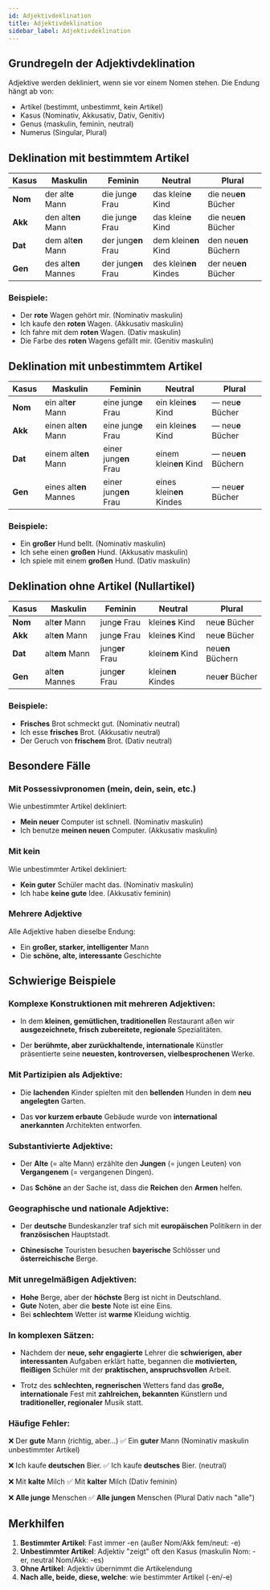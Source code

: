 ```yaml
---
id: Adjektivdeklination
title: Adjektivdeklination
sidebar_label: Adjektivdeklination
---
```


## Grundregeln der Adjektivdeklination

Adjektive werden dekliniert, wenn sie vor einem Nomen stehen. Die Endung hängt ab von:
- Artikel (bestimmt, unbestimmt, kein Artikel)
- Kasus (Nominativ, Akkusativ, Dativ, Genitiv)
- Genus (maskulin, feminin, neutral)
- Numerus (Singular, Plural)

## Deklination mit bestimmtem Artikel

| Kasus | Maskulin | Feminin | Neutral | Plural |
|-------|----------|---------|---------|--------|
| **Nom** | der alt**e** Mann | die jung**e** Frau | das klein**e** Kind | die neu**en** Bücher |
| **Akk** | den alt**en** Mann | die jung**e** Frau | das klein**e** Kind | die neu**en** Bücher |
| **Dat** | dem alt**en** Mann | der jung**en** Frau | dem klein**en** Kind | den neu**en** Büchern |
| **Gen** | des alt**en** Mannes | der jung**en** Frau | des klein**en** Kindes | der neu**en** Bücher |

### Beispiele:
- Der **rote** Wagen gehört mir. (Nominativ maskulin)
- Ich kaufe den **roten** Wagen. (Akkusativ maskulin)
- Ich fahre mit dem **roten** Wagen. (Dativ maskulin)
- Die Farbe des **roten** Wagens gefällt mir. (Genitiv maskulin)

## Deklination mit unbestimmtem Artikel

| Kasus | Maskulin | Feminin | Neutral | Plural |
|-------|----------|---------|---------|--------|
| **Nom** | ein alt**er** Mann | eine jung**e** Frau | ein klein**es** Kind | — neu**e** Bücher |
| **Akk** | einen alt**en** Mann | eine jung**e** Frau | ein klein**es** Kind | — neu**e** Bücher |
| **Dat** | einem alt**en** Mann | einer jung**en** Frau | einem klein**en** Kind | — neu**en** Büchern |
| **Gen** | eines alt**en** Mannes | einer jung**en** Frau | eines klein**en** Kindes | — neu**er** Bücher |

### Beispiele:
- Ein **großer** Hund bellt. (Nominativ maskulin)
- Ich sehe einen **großen** Hund. (Akkusativ maskulin)
- Ich spiele mit einem **großen** Hund. (Dativ maskulin)

## Deklination ohne Artikel (Nullartikel)

| Kasus | Maskulin | Feminin | Neutral | Plural |
|-------|----------|---------|---------|--------|
| **Nom** | alt**er** Mann | jung**e** Frau | klein**es** Kind | neu**e** Bücher |
| **Akk** | alt**en** Mann | jung**e** Frau | klein**es** Kind | neu**e** Bücher |
| **Dat** | alt**em** Mann | jung**er** Frau | klein**em** Kind | neu**en** Büchern |
| **Gen** | alt**en** Mannes | jung**er** Frau | klein**en** Kindes | neu**er** Bücher |

### Beispiele:
- **Frisches** Brot schmeckt gut. (Nominativ neutral)
- Ich esse **frisches** Brot. (Akkusativ neutral)
- Der Geruch von **frischem** Brot. (Dativ neutral)

## Besondere Fälle

### Mit Possessivpronomen (mein, dein, sein, etc.)
Wie unbestimmter Artikel dekliniert:
- **Mein neuer** Computer ist schnell. (Nominativ maskulin)
- Ich benutze **meinen neuen** Computer. (Akkusativ maskulin)

### Mit kein
Wie unbestimmter Artikel dekliniert:
- **Kein guter** Schüler macht das. (Nominativ maskulin)
- Ich habe **keine gute** Idee. (Akkusativ feminin)

### Mehrere Adjektive
Alle Adjektive haben dieselbe Endung:
- Ein **großer, starker, intelligenter** Mann
- Die **schöne, alte, interessante** Geschichte

## Schwierige Beispiele

### Komplexe Konstruktionen mit mehreren Adjektiven:

- In dem **kleinen, gemütlichen, traditionellen** Restaurant aßen wir **ausgezeichnete, frisch zubereitete, regionale** Spezialitäten.

- Der **berühmte, aber zurückhaltende, internationale** Künstler präsentierte seine **neuesten, kontroversen, vielbesprochenen** Werke.

### Mit Partizipien als Adjektive:

- Die **lachenden** Kinder spielten mit den **bellenden** Hunden in dem **neu angelegten** Garten.

- Das **vor kurzem erbaute** Gebäude wurde von **international anerkannten** Architekten entworfen.

### Substantivierte Adjektive:

- Der **Alte** (= alte Mann) erzählte den **Jungen** (= jungen Leuten) von **Vergangenem** (= vergangenen Dingen).

- Das **Schöne** an der Sache ist, dass die **Reichen** den **Armen** helfen.

### Geographische und nationale Adjektive:

- Der **deutsche** Bundeskanzler traf sich mit **europäischen** Politikern in der **französischen** Hauptstadt.

- **Chinesische** Touristen besuchen **bayerische** Schlösser und **österreichische** Berge.

### Mit unregelmäßigen Adjektiven:

- **Hohe** Berge, aber der **höchste** Berg ist nicht in Deutschland.
- **Gute** Noten, aber die **beste** Note ist eine Eins.
- Bei **schlechtem** Wetter ist **warme** Kleidung wichtig.

### In komplexen Sätzen:

- Nachdem der **neue, sehr engagierte** Lehrer die **schwierigen, aber interessanten** Aufgaben erklärt hatte, begannen die **motivierten, fleißigen** Schüler mit der **praktischen, anspruchsvollen** Arbeit.

- Trotz des **schlechten, regnerischen** Wetters fand das **große, internationale** Fest mit **zahlreichen, bekannten** Künstlern und **traditioneller, regionaler** Musik statt.

### Häufige Fehler:

❌ Der **gute** Mann (richtig, aber...)
✅ Ein **guter** Mann (Nominativ maskulin unbestimmter Artikel)

❌ Ich kaufe **deutschen** Bier.
✅ Ich kaufe **deutsches** Bier. (neutral)

❌ Mit **kalte** Milch
✅ Mit **kalter** Milch (Dativ feminin)

❌ **Alle junge** Menschen
✅ **Alle jungen** Menschen (Plural Dativ nach "alle")

## Merkhilfen

1. **Bestimmter Artikel**: Fast immer -en (außer Nom/Akk fem/neut: -e)
2. **Unbestimmter Artikel**: Adjektiv "zeigt" oft den Kasus (maskulin Nom: -er, neutral Nom/Akk: -es)
3. **Ohne Artikel**: Adjektiv übernimmt die Artikelendung
4. **Nach alle, beide, diese, welche**: wie bestimmter Artikel (-en/-e)